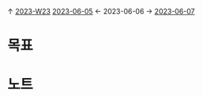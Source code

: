 
↑ [2023-W23](2023-W23.md)
[2023-06-05](2023-06-05.md) ← 2023-06-06 → [2023-06-07](2023-06-07.md)


# 목표



# 노트




